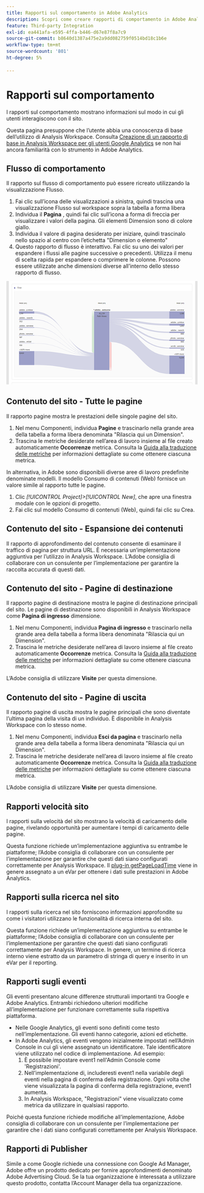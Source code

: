 ```yaml
---
title: Rapporti sul comportamento in Adobe Analytics
description: Scopri come creare rapporti di comportamento in Adobe Analytics
feature: Third-party Integration
exl-id: ea441afa-e595-4ffa-b446-d67e87f8a7c9
source-git-commit: b8640d1387a475e2a9dd082759f0514bd18c1b6e
workflow-type: tm+mt
source-wordcount: '801'
ht-degree: 5%

---
```


# Rapporti sul comportamento

I rapporti sul comportamento mostrano informazioni sul modo in cui gli utenti interagiscono con il sito.

Questa pagina presuppone che l’utente abbia una conoscenza di base dell’utilizzo di Analysis Workspace. Consulta [Creazione di un rapporto di base in Analysis Workspace per gli utenti Google Analytics](create-report.md) se non hai ancora familiarità con lo strumento in Adobe Analytics.

## Flusso di comportamento

Il rapporto sul flusso di comportamento può essere ricreato utilizzando la visualizzazione Flusso.

1. Fai clic sull’icona delle visualizzazioni a sinistra, quindi trascina una visualizzazione Flusso sul workspace sopra la tabella a forma libera
2. Individua il **Pagina** , quindi fai clic sull’icona a forma di freccia per visualizzare i valori della pagina. Gli elementi Dimension sono di colore giallo.
3. Individua il valore di pagina desiderato per iniziare, quindi trascinalo nello spazio al centro con l’etichetta &quot;Dimension o elemento&quot;
4. Questo rapporto di flusso è interattivo. Fai clic su uno dei valori per espandere i flussi alle pagine successive o precedenti. Utilizza il menu di scelta rapida per espandere o comprimere le colonne. Possono essere utilizzate anche dimensioni diverse all’interno dello stesso rapporto di flusso.

![Rapporto di flusso](/help/technotes/ga-to-aa/assets/flow.png)

## Contenuto del sito - Tutte le pagine

Il rapporto pagine mostra le prestazioni delle singole pagine del sito.

1. Nel menu Componenti, individua **Pagine** e trascinarlo nella grande area della tabella a forma libera denominata &quot;Rilascia qui un Dimension&quot;.
2. Trascina le metriche desiderate nell’area di lavoro insieme al file creato automaticamente **Occorrenze** metrica. Consulta la [Guida alla traduzione delle metriche](common-metrics.md) per informazioni dettagliate su come ottenere ciascuna metrica.

In alternativa, in Adobe sono disponibili diverse aree di lavoro predefinite denominate modelli. Il modello Consumo di contenuti (Web) fornisce un valore simile al rapporto tutte le pagine.

1. Clic *[!UICONTROL Project]>[!UICONTROL New]*, che apre una finestra modale con le opzioni di progetto.
2. Fai clic sul modello Consumo di contenuti (Web), quindi fai clic su Crea.

## Contenuto del sito - Espansione dei contenuti

Il rapporto di approfondimento del contenuto consente di esaminare il traffico di pagina per struttura URL. È necessaria un’implementazione aggiuntiva per l’utilizzo in Analysis Workspace. L’Adobe consiglia di collaborare con un consulente per l’implementazione per garantire la raccolta accurata di questi dati.

## Contenuto del sito - Pagine di destinazione

Il rapporto pagine di destinazione mostra le pagine di destinazione principali del sito. Le pagine di destinazione sono disponibili in Analysis Workspace come **Pagina di ingresso** dimensione.

1. Nel menu Componenti, individua **Pagina di ingresso** e trascinarlo nella grande area della tabella a forma libera denominata &quot;Rilascia qui un Dimension&quot;.
2. Trascina le metriche desiderate nell’area di lavoro insieme al file creato automaticamente **Occorrenze** metrica. Consulta la [Guida alla traduzione delle metriche](common-metrics.md) per informazioni dettagliate su come ottenere ciascuna metrica.

L’Adobe consiglia di utilizzare **Visite** per questa dimensione.

## Contenuto del sito - Pagine di uscita

Il rapporto pagine di uscita mostra le pagine principali che sono diventate l’ultima pagina della visita di un individuo. È disponibile in Analysis Workspace con lo stesso nome.

1. Nel menu Componenti, individua **Esci da pagina** e trascinarlo nella grande area della tabella a forma libera denominata &quot;Rilascia qui un Dimension&quot;.
2. Trascina le metriche desiderate nell’area di lavoro insieme al file creato automaticamente **Occorrenze** metrica. Consulta la [Guida alla traduzione delle metriche](common-metrics.md) per informazioni dettagliate su come ottenere ciascuna metrica.

L’Adobe consiglia di utilizzare **Visite** per questa dimensione.

## Rapporti velocità sito

I rapporti sulla velocità del sito mostrano la velocità di caricamento delle pagine, rivelando opportunità per aumentare i tempi di caricamento delle pagine.

Questa funzione richiede un’implementazione aggiuntiva su entrambe le piattaforme; l’Adobe consiglia di collaborare con un consulente per l’implementazione per garantire che questi dati siano configurati correttamente per Analysis Workspace. Il [plug-in getPageLoadTime](/help/implement/vars/plugins/getpageloadtime.md) viene in genere assegnato a un eVar per ottenere i dati sulle prestazioni in Adobe Analytics.

## Rapporti sulla ricerca nel sito

I rapporti sulla ricerca nel sito forniscono informazioni approfondite su come i visitatori utilizzano le funzionalità di ricerca interna del sito.

Questa funzione richiede un’implementazione aggiuntiva su entrambe le piattaforme; l’Adobe consiglia di collaborare con un consulente per l’implementazione per garantire che questi dati siano configurati correttamente per Analysis Workspace. In genere, un termine di ricerca interno viene estratto da un parametro di stringa di query e inserito in un eVar per il reporting.

## Rapporti sugli eventi

Gli eventi presentano alcune differenze strutturali importanti tra Google e Adobe Analytics. Entrambi richiedono ulteriori modifiche all’implementazione per funzionare correttamente sulla rispettiva piattaforma.

* Nelle Google Analytics, gli eventi sono definiti come testo nell’implementazione. Gli eventi hanno categorie, azioni ed etichette.
* In Adobe Analytics, gli eventi vengono inizialmente impostati nell’Admin Console in cui gli viene assegnato un identificatore. Tale identificatore viene utilizzato nel codice di implementazione. Ad esempio:
   1. È possibile impostare event1 nell&#39;Admin Console come &#39;Registrazioni&#39;.
   2. Nell’implementazione di, includeresti event1 nella variabile degli eventi nella pagina di conferma della registrazione. Ogni volta che viene visualizzata la pagina di conferma della registrazione, event1 aumenta.
   3. In Analysis Workspace, &quot;Registrazioni&quot; viene visualizzato come metrica da utilizzare in qualsiasi rapporto.

Poiché questa funzione richiede modifiche all’implementazione, Adobe consiglia di collaborare con un consulente per l’implementazione per garantire che i dati siano configurati correttamente per Analysis Workspace.

## Rapporti di Publisher

Simile a come Google richiede una connessione con Google Ad Manager, Adobe offre un prodotto dedicato per fornire approfondimenti denominato Adobe Advertising Cloud. Se la tua organizzazione è interessata a utilizzare questo prodotto, contatta l’Account Manager della tua organizzazione.
